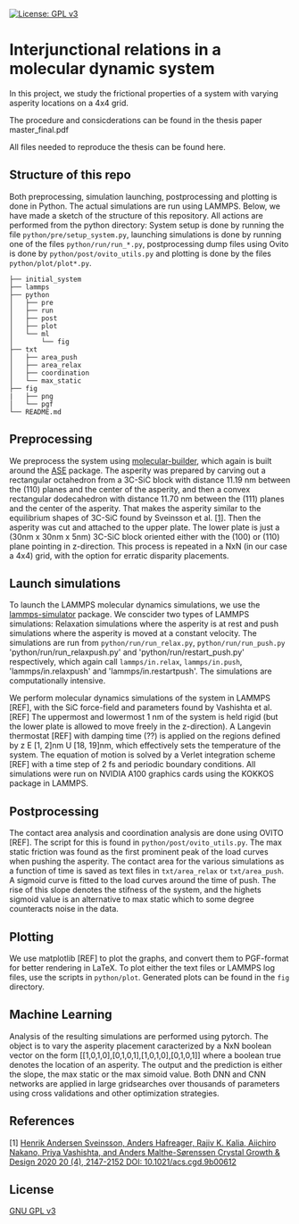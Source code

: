 [![License: GPL v3](https://img.shields.io/badge/License-GPLv3-blue.svg)](https://www.gnu.org/licenses/gpl-3.0)

# Interjunctional relations in a molecular dynamic system
In this project, we study the frictional properties of a system with varying asperity locations on a 4x4 grid.

The procedure and consicderations can be found in the thesis paper master\_final.pdf

All files needed to reproduce the thesis can be found here.

## Structure of this repo
Both preprocessing, simulation launching, postprocessing and plotting is done in Python. The actual simulations are run using LAMMPS. Below, we have made a sketch of the structure of this repository. All actions are performed from the python directory: System setup is done by running the file `python/pre/setup_system.py`, launching simulations is done by running one of the files `python/run/run_*.py`, postprocessing dump files using Ovito is done by `python/post/ovito_utils.py` and plotting is done by the files `python/plot/plot*.py`. 
```
├── initial_system
├── lammps
├── python
│   ├── pre
│   ├── run
│   ├── post
│   ├── plot
│   └── ml
│       └── fig
├── txt
│   ├── area_push
│   ├── area_relax
│   ├── coordination
│   └── max_static
├── fig
|   ├── png
│   └── pgf
└── README.md
```

## Preprocessing
We preprocess the system using [molecular-builder](https://github.com/henriasv/molecular-builder), which again is built around the [ASE](https://wiki.fysik.dtu.dk/ase/) package. The asperity was prepared by carving out a rectangular octahedron from a 3C-SiC block with distance 11.19 nm between the (110) planes and the center of the asperity, and then a convex rectangular dodecahedron with distance 11.70 nm between the (111) planes and the center of the asperity. That makes the asperity similar to the equilibrium shapes of 3C-SiC found by Sveinsson et al. [[1]](#sveinsson). Then the asperity was cut and attached to the upper plate. The lower plate is just a (30nm x 30nm x 5nm) 3C-SiC block oriented either with the (100) or (110) plane pointing in z-direction. This process is repeated in a NxN (in our case a 4x4) grid, with the option for erratic disparity placements.

## Launch simulations
To launch the LAMMPS molecular dynamics simulations, we use the [lammps-simulator](https://github.com/evenmn/lammps-simulator) package. We conscider two types of LAMMPS simulations: Relaxation simulations where the asperity is at rest and push simulations where the asperity is moved at a constant velocity. The simulations are run from `python/run/run_relax.py`, `python/run/run_push.py` 'python/run/run_relaxpush.py' and 'python/run/restart_push.py' respectively, which again call `lammps/in.relax`, `lammps/in.push`, 'lammps/in.relaxpush' and 'lammps/in.restartpush'. The simulations are computationally intensive.

We perform molecular dynamics simulations of the system in LAMMPS [REF], with the SiC force-field and parameters found by Vashishta et al. [REF] The uppermost and lowermost 1 nm of the system is held rigid (but the lower plate is allowed to move freely in the z-direction). A Langevin thermostat [REF] with damping time (??) is applied on the regions defined by z E [1, 2]nm U [18, 19]nm, which effectively sets the temperature of the system. The equation of motion is solved by a Verlet integration scheme [REF] with a time step of 2 fs and periodic boundary conditions. All simulations were run on NVIDIA A100 graphics cards using the KOKKOS package in LAMMPS.

## Postprocessing
The contact area analysis and coordination analysis are done using OVITO [REF]. The script for this is found in `python/post/ovito_utils.py`. The max static friction was found as the first prominent peak of the load curves when pushing the asperity. The contact area for the various simulations as a function of time is saved as text files in `txt/area_relax` or `txt/area_push`. A sigmoid curve is fitted to the load curves around the time of push. The rise of this slope denotes the stifness of the system, and the highets sigmoid value is an alternative to max static which to some degree counteracts noise in the data.

## Plotting
We use matplotlib [REF] to plot the graphs, and convert them to PGF-format for better rendering in LaTeX. To plot either the text files or LAMMPS log files, use the scripts in `python/plot`. Generated plots can be found in the `fig` directory. 

## Machine Learning
Analysis of the resulting simulations are performed using pytorch. The object is to vary the asperity placement caracterized by a NxN boolean vector on the form [[1,0,1,0],[0,1,0,1],[1,0,1,0],[0,1,0,1]] where a boolean true denotes the location of an asperity. The output and the prediction is either the slope, the max static or the max simoid value. Both DNN and CNN networks are applied in large gridsearches over thousands of parameters using cross validations and other optimization strategies.

## References
<a name="sveinsson"></a> [1] [Henrik Andersen Sveinsson, Anders Hafreager, Rajiv K. Kalia, Aiichiro Nakano, Priya Vashishta, and Anders Malthe-Sørenssen
Crystal Growth & Design 2020 20 (4), 2147-2152
DOI: 10.1021/acs.cgd.9b00612 ](https://pubs.acs.org/doi/10.1021/acs.cgd.9b00612)  


## License
[GNU GPL v3](https://www.gnu.org/licenses/gpl-3.0.en.html)
